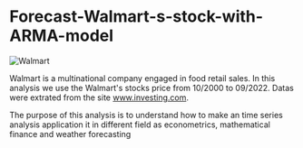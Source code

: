 # Forecast-Walmart-s-stock-with-ARMA-model

![Walmart](https://user-images.githubusercontent.com/104760218/193003075-076c9479-c1ac-4dfd-8337-cac095e5f3bd.jpg)


Walmart is a multinational company engaged in food retail sales. 
In this analysis we use the Walmart's stocks price from 10/2000 to 09/2022. Datas were extrated from the site www.investing.com.

The purpose of this analysis is to understand how to make an time series analysis application it in different field as econometrics, mathematical finance and weather forecasting

